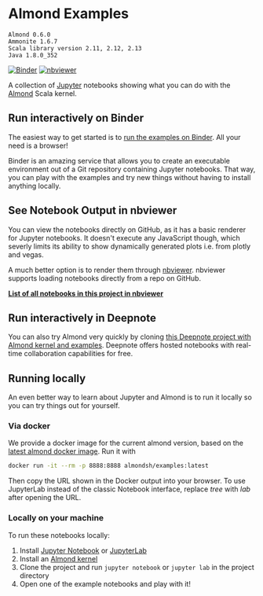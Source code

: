 # Almond Examples 
```
Almond 0.6.0
Ammonite 1.6.7
Scala library version 2.11, 2.12, 2.13
Java 1.8.0_352
```

[![Binder](https://mybinder.org/badge_logo.svg)](https://mybinder.org/v2/gh/vitaly-zverev/examples/master?urlpath=lab%2Ftree%2Fnotebooks%2Findex.ipynb) [![nbviewer](https://img.shields.io/badge/view%20on-nbviewer-brightgreen.svg)](https://nbviewer.jupyter.org/github/vitaly-zverev/almond-examples/tree/master/notebooks/index.ipynb) 


A collection of [Jupyter](http://jupyter.org/) notebooks showing what you can do with the [Almond](https://almond.sh) Scala kernel.

## Run interactively on Binder
The easiest way to get started is to [run the examples on Binder](https://mybinder.org/v2/gh/almond-sh/examples/master?urlpath=lab%2Ftree%2Fnotebooks%2Findex.ipynb).
All your need is a browser!

Binder is an amazing service that allows you to create an executable environment out of a Git repository containing
Jupyter notebooks. That way, you can play with the examples and try new things without having to install anything locally.

## See Notebook Output in nbviewer
You can view the notebooks directly on GitHub, as it has a basic renderer for Jupyter notebooks. It doesn't execute any JavaScript though, which severly limits its ability to show dynamically generated plots i.e. from plotly and vegas.

A much better option is to render them through [nbviewer](https://nbviewer.jupyter.org/). nbviewer supports loading notebooks directly from a repo on GitHub.

**[List of all notebooks in this project in nbviewer](https://nbviewer.jupyter.org/github/almond-sh/almond-examples/tree/master/notebooks/index.ipynb)**

## Run interactively in Deepnote
You can also try Almond very quickly by cloning [this Deepnote project with Almond kernel and examples](https://deepnote.com/project/9970220b-94df-4e6e-9695-85dda6b14c59#%2Fexamples%2Fnotebooks%2Findex.ipynb). Deepnote offers hosted notebooks with real-time collaboration capabilities for free.

## Running locally
An even better way to learn about Jupyter and Almond is to run it locally so you can try things out for yourself.

### Via docker
We provide a docker image for the current almond version, based on the [latest almond docker image](https://almond.sh/docs/try-docker). Run it with

```bash
docker run -it --rm -p 8888:8888 almondsh/examples:latest
```

Then copy the URL shown in the Docker output into your browser.
To use JupyterLab instead of the classic Notebook interface, replace *tree* with *lab* after opening the URL.

### Locally on your machine
To run these notebooks locally:
1. Install [Jupyter Notebook](http://jupyter.org/install) or [JupyterLab](https://jupyterlab.readthedocs.io/en/stable/)
2. Install an [Almond kernel](https://almond.sh/docs/quick-start-install)
3. Clone the project and run `jupyter notebook` or `jupyter lab` in the project directory
4. Open one of the example notebooks and play with it!
